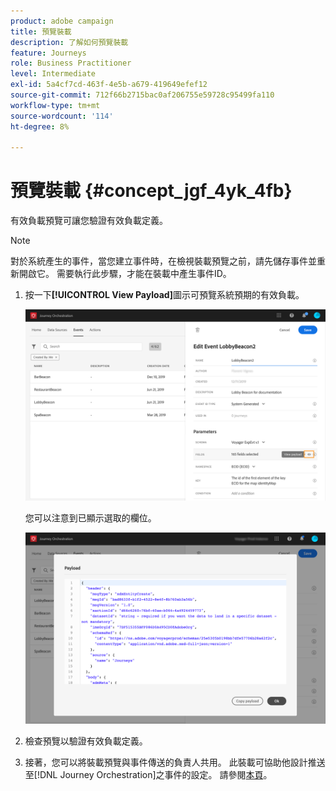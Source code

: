 ```yaml
---
product: adobe campaign
title: 預覽裝載
description: 了解如何預覽裝載
feature: Journeys
role: Business Practitioner
level: Intermediate
exl-id: 5a4cf7cd-463f-4e5b-a679-419649efef12
source-git-commit: 712f66b2715bac0af206755e59728c95499fa110
workflow-type: tm+mt
source-wordcount: '114'
ht-degree: 8%

---
```


# 預覽裝載 {#concept_jgf_4yk_4fb}

有效負載預覽可讓您驗證有效負載定義。

>[!NOTE]
>
>對於系統產生的事件，當您建立事件時，在檢視裝載預覽之前，請先儲存事件並重新開啟它。 需要執行此步驟，才能在裝載中產生事件ID。

1. 按一下&#x200B;**[!UICONTROL View Payload]**&#x200B;圖示可預覽系統預期的有效負載。

   ![](../assets/journey13.png)

   您可以注意到已顯示選取的欄位。

   ![](../assets/journey14.png)

1. 檢查預覽以驗證有效負載定義。

1. 接著，您可以將裝載預覽與事件傳送的負責人共用。 此裝載可協助他設計推送至[!DNL Journey Orchestration]之事件的設定。 請參閱[本頁](../event/additional-steps-to-send-events-to-journey-orchestration.md)。
